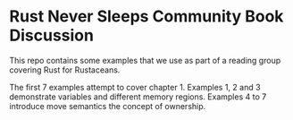 # Rust Never Sleeps Community Book Discussion

This repo contains some examples that we use as part of a reading group covering
Rust for Rustaceans.

The first 7 examples attempt to cover chapter 1. Examples 1, 2 and 3 demonstrate
variables and different memory regions. Examples 4 to 7 introduce move semantics
the concept of ownership.
